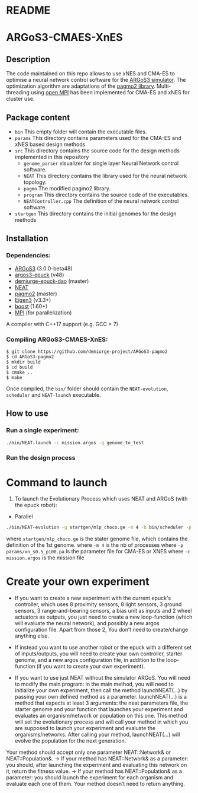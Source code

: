 # README
ARGoS3-CMAES-XnES
=====================


## Description

The code maintained on this repo allows to use xNES and CMA-ES to optimise a neural network control software for the [ARGoS3 simulator](https://github.com/ilpincy/argos3).
The optimization algorithm are adaptations of the [pagmo2 library](https://github.com/esa/pagmo2). Multi-threading using [open MPI](https://github.com/open-mpi/ompi) has been implemented for CMA-ES and xNES for cluster use.


## Package content

- `bin` This empty folder will contain the executable files.
- `params` This directory contains parameters used for the CMA-ES and xNES based design methods
- `src` This directory contains the source code for the design methods implemented in this repository
    - `genome_parser` visualizer for single layer Neural Network control software.
    - `NEAT` This directory contains the library used for the neural network topology.
    - `pagmo` The modified pagmo2 library.
    - `program` This directory contains the source code of the executables.
    - `NEATController.cpp` The definition of the neural network control software.
- `startgen` This directory contains the initial genomes for the design methods

## Installation
### Dependencies:
- [ARGoS3](https://github.com/ilpincy/argos3) (3.0.0-beta48)
- [argos3-epuck](https://github.com/demiurge-project/argos3-epuck) (v48)
- [demiurge-epuck-dao](https://github.com/demiurge-project/demiurge-epuck-dao) (master)
- [NEAT](https://github.com/demiurge-project/ARGoS3-NEAT)
- [pagmo2](https://github.com/esa/pagmo2) (master)
- [Eigen3](http://eigen.tuxfamily.org/index.php?title=Main_Page) (v3.3+)
- [boost](https://www.boost.org/) (1.60+)
- [MPI](https://www.open-mpi.org/) (for parallelization)

A compiler with C++17 support (e.g. GCC > 7)

### Compiling ARGoS3-CMAES-XnES:
    $ git clone https://github.com/demiurge-project/ARGoS3-pagmo2
    $ cd ARGoS3-pagmo2
    $ mkdir build
    $ cd build
    $ cmake ..
    $ make

Once compiled, the `bin/` folder should contain the `NEAT-evolution`, `scheduler` and `NEAT-launch`
executable.

## How to use
### Run a single experiment:
```bash
./bin/NEAT-launch -c mission.argos -g genome_to_test
```
### Run the design process
# Command to launch
1. To launch the Evolutionary Process which uses NEAT and ARGoS (with the epuck robot):
* Parallel
```bash
./bin/NEAT-evolution -g startgen/mlp_choco.ge -m 4 -b bin/scheduler -p params/xn_s0.5_p100.pa -c mission.argos
```
where `startgen/mlp_choco.ge` is the stater genome file, which contains the definition of the 1st genome.
where `-m 4` is the nb of processes
where `-p params/xn_s0.5_p100.pa` is the parameter file for CMA-ES or XNES
where `-c mission.argos` is the mission file

# Create your own experiment

- If you want to create a new experiment with the current epuck's controller, which uses 8 proximity sensors, 8 light sensors, 3 ground sensors, 3 range-and-bearing sensors, a bias unit as inputs and 2 wheel actuators as outputs, you just need to create a new loop-function (which will evaluate the neural network), and possibly a new argos configuration file. Apart from those 2, You don’t need to create/change anything else.

- If instead you want to use another robot or the epuck with a different set of inputs/outputs, you will need to create your own controller, starter genome, and a new argos configuration file, in addition to the loop-function (if you want to create your own experiment).

- If you want to use just NEAT without the simulator ARGoS. You will need to modify the main program: in the main method, you will need to initialize your own experiment, then call the method launchNEAT(…) by passing your own defined method as a parameter.
launchNEAT(…) is a method that expects at least 3 arguments: the neat parameters file, the starter genome and your function that launches your experiment and evaluates an organism/network or population on this one. This method will set the evolutionary process and will call your method in which you are supposed to launch your experiment and evaluate the organisms/networks. After calling your method, launchNEAT(…) will evolve the population for the next generation.

Your method should accept only one parameter NEAT::Network& or NEAT::Population&.
-> If your method has NEAT::Network& as a parameter: you should, after launching the experiment and evaluating this network on it, return the fitness value.
-> If your method has NEAT::Population& as a parameter: you should launch the experiment for each organism and evaluate each one of them. Your method doesn’t need to return anything.


